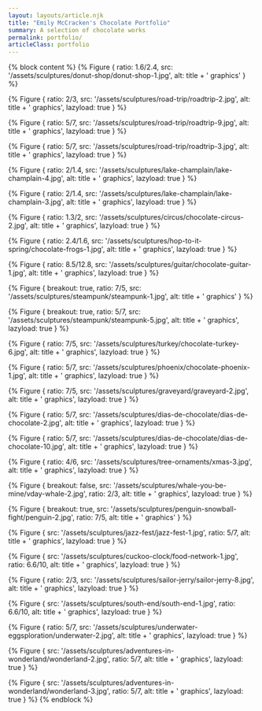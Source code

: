```yaml
---
layout: layouts/article.njk
title: "Emily McCracken's Chocolate Portfolio"
summary: A selection of chocolate works
permalink: portfolio/
articleClass: portfolio
---
```


{% block content %}
{% Figure {
    ratio: 1.6/2.4,
    src: '/assets/sculptures/donut-shop/donut-shop-1.jpg',
    alt: title + ' graphics'
} %}

{% Figure {
    ratio: 2/3,
    src: '/assets/sculptures/road-trip/roadtrip-2.jpg',
    alt: title + ' graphics',
    lazyload: true
} %}

{% Figure {
    ratio: 5/7,
    src: '/assets/sculptures/road-trip/roadtrip-9.jpg',
    alt: title + ' graphics',
    lazyload: true
} %}

{% Figure {
    ratio: 5/7,
    src: '/assets/sculptures/road-trip/roadtrip-3.jpg',
    alt: title + ' graphics',
    lazyload: true
} %}

{% Figure {
    ratio: 2/1.4,
    src: '/assets/sculptures/lake-champlain/lake-champlain-4.jpg',
    alt: title + ' graphics',
    lazyload: true
} %}

{% Figure {
    ratio: 2/1.4,
    src: '/assets/sculptures/lake-champlain/lake-champlain-3.jpg',
    alt: title + ' graphics',
    lazyload: true
} %}

{% Figure {
    ratio: 1.3/2,
    src: '/assets/sculptures/circus/chocolate-circus-2.jpg',
    alt: title + ' graphics',
    lazyload: true
} %}

{% Figure {
    ratio: 2.4/1.6,
    src: '/assets/sculptures/hop-to-it-spring/chocolate-frogs-1.jpg',
    alt: title + ' graphics',
    lazyload: true
} %}

{% Figure {
    ratio: 8.5/12.8,
    src: '/assets/sculptures/guitar/chocolate-guitar-1.jpg',
    alt: title + ' graphics',
    lazyload: true
} %}

{% Figure {
    breakout: true,
    ratio: 7/5,
    src: '/assets/sculptures/steampunk/steampunk-1.jpg',
    alt: title + ' graphics'
} %}

{% Figure {
    breakout: true,
    ratio: 5/7,
    src: '/assets/sculptures/steampunk/steampunk-5.jpg',
    alt: title + ' graphics',
    lazyload: true
} %}

{% Figure {
    ratio: 7/5,
    src: '/assets/sculptures/turkey/chocolate-turkey-6.jpg',
    alt: title + ' graphics',
    lazyload: true
} %}

{% Figure {
    ratio: 5/7,
    src: '/assets/sculptures/phoenix/chocolate-phoenix-1.jpg',
    alt: title + ' graphics',
    lazyload: true
} %}

{% Figure {
    ratio: 7/5,
    src: '/assets/sculptures/graveyard/graveyard-2.jpg',
    alt: title + ' graphics',
    lazyload: true
} %}

{% Figure {
    ratio: 5/7,
    src: '/assets/sculptures/dias-de-chocolate/dias-de-chocolate-2.jpg',
    alt: title + ' graphics',
    lazyload: true
} %}

{% Figure {
    ratio: 5/7,
    src: '/assets/sculptures/dias-de-chocolate/dias-de-chocolate-10.jpg',
    alt: title + ' graphics',
    lazyload: true
} %}

{% Figure {
    ratio: 4/6,
    src: '/assets/sculptures/tree-ornaments/xmas-3.jpg',
    alt: title + ' graphics',
    lazyload: true
} %}

{% Figure {
    breakout: false,
    src: '/assets/sculptures/whale-you-be-mine/vday-whale-2.jpg',
    ratio: 2/3,
    alt: title + ' graphics',
    lazyload: true
} %}

{% Figure {
    breakout: true,
    src: '/assets/sculptures/penguin-snowball-fight/penguin-2.jpg',
    ratio: 7/5,
    alt: title + ' graphics'
} %}

{% Figure {
    src: '/assets/sculptures/jazz-fest/jazz-fest-1.jpg',
    ratio: 5/7,
    alt: title + ' graphics',
    lazyload: true
} %}

{% Figure {
    src: '/assets/sculptures/cuckoo-clock/food-network-1.jpg',
    ratio: 6.6/10,
    alt: title + ' graphics',
    lazyload: true
} %}

{% Figure {
    ratio: 2/3,
    src: '/assets/sculptures/sailor-jerry/sailor-jerry-8.jpg',
    alt: title + ' graphics',
    lazyload: true
} %}

{% Figure {
    src: '/assets/sculptures/south-end/south-end-1.jpg',
    ratio: 6.6/10,
    alt: title + ' graphics',
    lazyload: true
} %}

{% Figure {
    ratio: 5/7,
    src: '/assets/sculptures/underwater-eggsploration/underwater-2.jpg',
    alt: title + ' graphics',
    lazyload: true
} %}

{% Figure {
    src: '/assets/sculptures/adventures-in-wonderland/wonderland-2.jpg',
    ratio: 5/7,
    alt: title + ' graphics',
    lazyload: true
} %}

{% Figure {
    src: '/assets/sculptures/adventures-in-wonderland/wonderland-3.jpg',
    ratio: 5/7,
    alt: title + ' graphics',
    lazyload: true
} %}
{% endblock %}